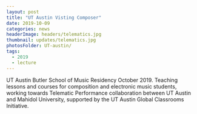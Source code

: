 ```yaml
---
layout: post
title: "UT Austin Visting Composer"
date: 2019-10-09
categories: news
headerImage: headers/telematics.jpg
thumbnail: updates/telematics.jpg
photosFolder: UT-austin/
tags:
  - 2019
  - lecture
---
```

UT Austin Butler School of Music Residency October 2019. Teaching lessons and courses for composition and electronic music students, working towards Telematic Performance collaboration between UT Austin and Mahidol University, supported by the UT Austin Global Classrooms Initiative.
